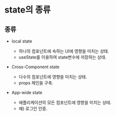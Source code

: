 # state의 종류



## 종류


* local state
    - 하나의 컴포넌트에 속하는 UI에 영향을 미치는 상태.
    - useState를 이용하여 state변수에 저장하는 상태.


* Cross-Component state
    - 다수의 컴포넌트에 영향을 미치는 상태.
    - props 체인을 구축.


* App-wide state
    - 애플리케이션의 모든 컴포넌트에 영향을 미치는 상태.
    - 예) 로그인 인증. 